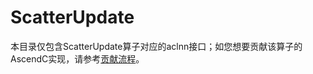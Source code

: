 # ScatterUpdate

本目录仅包含ScatterUpdate算子对应的aclnn接口；如您想要贡献该算子的AscendC实现，请参考[贡献流程](../../CONTRIBUTING.md)。
